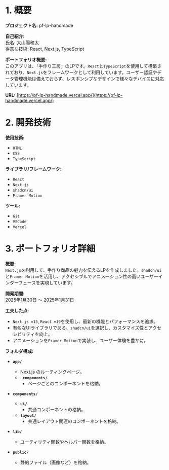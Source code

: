 # 1. 概要

**プロジェクト名:** pf-lp-handmade

**自己紹介:**  
氏名: 大山陽和太  
得意な技術: React, Next.js, TypeScript

**ポートフォリオ概要:**  
このアプリは、「手作り工房」のLPです。`React`と`TypeScript`を使用して構築されており、`Next.js`をフレームワークとして利用しています。ユーザー認証やデータ管理機能は備えておらず、レスポンシブなデザインで様々なデバイスに対応しています。

**URL:** [https://pf-lp-handmade.vercel.app/](https://pf-lp-handmade.vercel.app/)

# 2. 開発技術

**使用技術:**  
- `HTML`
- `CSS`
- `TypeScript`

**ライブラリ/フレームワーク:**  
- `React`
- `Next.js`
- `shadcn/ui`
- `Framer Motion`

**ツール:**  
- `Git`
- `VSCode`
- `Vercel`

# 3. ポートフォリオ詳細

**概要:**  
`Next.js`を利用して、手作り商品の魅力を伝えるLPを作成しました。`shadcn/ui`と`Framer Motion`を活用し、アクセシブルでアニメーション性の高いユーザーインターフェースを実現しています。

**開発期間:**  
2025年1月30日 ～ 2025年1月31日

**工夫した点:**  
- `Next.js v15`, `React v19`を使用し、最新の機能とパフォーマンスを追求。
- 有名なUIライブラリである、`shadcn/ui`を選択し、カスタマイズ性とアクセシビリティを向上。
- アニメーションを`Framer Motion`で実装し、ユーザー体験を豊かに。

**フォルダ構成:**
- **`app/`**
  - Next.js のルーティングページ。
  - **`_components/`**
    - ページごとのコンポーネントを格納。

- **`components/`**
  - **`ui/`**
    - 共通コンポーネントの格納。
  - **`layout/`**
    - 共通レイアウト関連のコンポーネントを格納。

- **`lib/`**
  - ユーティリティ関数やヘルパー関数を格納。

- **`public/`**
  - 静的ファイル（画像など）を格納。